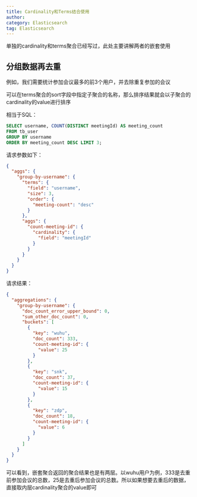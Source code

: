 ```yaml
---
title: Cardinality和Terms结合使用
author:
category: Elasticsearch
tag: Elasticsearch
---
```


单独的cardinality和terms聚合已经写过，此处主要讲解两者的嵌套使用

## 分组数据再去重

例如，我们需要统计参加会议最多的前3个用户，并去除重复参加的会议

可以在terms聚合的sort字段中指定子聚合的名称，那么排序结果就会以子聚合的cardinality的value进行排序

相当于SQL：

```sql
SELECT username, COUNT(DISTINCT meetingId) AS meeting_count
FROM tb_user
GROUP BY username
ORDER BY meeting_count DESC LIMIT 3;
```

请求参数如下：

```json
{
  "aggs": {
    "group-by-username": {
      "terms": {
        "field": "username",
        "size": 3,
        "order": {
          "meeting-count": "desc"
        }
      },
      "aggs": {
        "count-meeting-id": {
          "cardinality": {
            "field": "meetingId"
          }
        }
      }
    }
  }
}
```

请求结果：

```json
{
  "aggregations": {
    "group-by-username": {
      "doc_count_error_upper_bound": 0,
      "sum_other_doc_count": 0,
      "buckets": [
        {
          "key": "wuhu",
          "doc_count": 333,
          "count-meeting-id": {
            "value": 25
          }
        },
        {
          "key": "snk",
          "doc_count": 37,
          "count-meeting-id": {
            "value": 15
          }
        },
        {
          "key": "zdp",
          "doc_count": 18,
          "count-meeting-id": {
            "value": 6
          }
        }
      ]
    }
  }
}
```

可以看到，嵌套聚合返回的聚合结果也是有两层。以wuhu用户为例，333是去重前参加会议的总数，25是去重后参加会议的总数。所以如果想要去重后的数据，直接取内层cardinality聚合的value即可